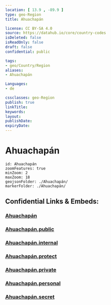 ```yaml
---
location: [ 13.9 , -89.9 ] 
type: geo-Region
title: Ahuachapán

license: CC BY-SA 4.0
source: https://datahub.io/core/country-codes
isDeleted: false
isReadOnly: false
draft: false
confidential: public

tags:
- geo/Country/Region
aliases:
- Ahuachapán

Languages:
- de

cssclasses: geo-Region
publish: true
linkTitle: 
keywords: 
layout: 
publishDate: 
expiryDate: 
---
```


# Ahuachapán

```leaflet
id: Ahuachapán
zoomFeatures: true 
minZoom: 2 
maxZoom: 18
geojsonFolder: ./Ahuachapán/
markerFolder: ./Ahuachapán/
```


## Confidential Links & Embeds: 

### [Ahuachapán](/_Standards/Earth/Continent/America~Central/El_Salvador/Departments~El_Salvador/Ahuachapán.md) 

### [Ahuachapán.public](/_public/Earth/Continent/America~Central/El_Salvador/Departments~El_Salvador/Ahuachapán.public.md) 

### [Ahuachapán.internal](/_internal/Earth/Continent/America~Central/El_Salvador/Departments~El_Salvador/Ahuachapán.internal.md) 

### [Ahuachapán.protect](/_protect/Earth/Continent/America~Central/El_Salvador/Departments~El_Salvador/Ahuachapán.protect.md) 

### [Ahuachapán.private](/_private/Earth/Continent/America~Central/El_Salvador/Departments~El_Salvador/Ahuachapán.private.md) 

### [Ahuachapán.personal](/_personal/Earth/Continent/America~Central/El_Salvador/Departments~El_Salvador/Ahuachapán.personal.md) 

### [Ahuachapán.secret](/_secret/Earth/Continent/America~Central/El_Salvador/Departments~El_Salvador/Ahuachapán.secret.md)

